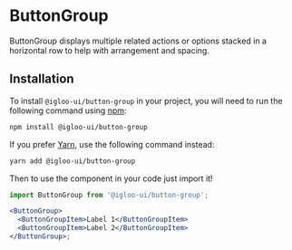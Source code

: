 # ButtonGroup

ButtonGroup displays multiple related actions or options stacked in a horizontal row to help with arrangement and spacing.

<Example is="custom" />

<ReferenceLinks is="custom" />

## Installation

To install `@igloo-ui/button-group` in your project, you will need to run the following command using [npm](https://www.npmjs.com/):

```bash
npm install @igloo-ui/button-group
```

If you prefer [Yarn](https://classic.yarnpkg.com/en/), use the following command instead:

```bash
yarn add @igloo-ui/button-group
```

Then to use the component in your code just import it!

```jsx
import ButtonGroup from '@igloo-ui/button-group';

<ButtonGroup>
  <ButtonGroupItem>Label 1</ButtonGroupItem>
  <ButtonGroupItem>Label 2</ButtonGroupItem>
</ButtonGroup>;
```
